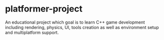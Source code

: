 # platformer-project

An educational project which goal is to learn C++ game development including rendering, physics, UI, tools creation as well as environment setup and multiplatform support.

